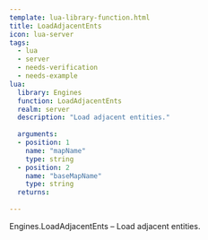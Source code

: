 ```yaml
---
template: lua-library-function.html
title: LoadAdjacentEnts
icon: lua-server
tags:
  - lua
  - server
  - needs-verification
  - needs-example
lua:
  library: Engines
  function: LoadAdjacentEnts
  realm: server
  description: "Load adjacent entities."
  
  arguments:
  - position: 1
    name: "mapName"
    type: string
  - position: 2
    name: "baseMapName"
    type: string
  returns:
    
---
```


<div class="lua__search__keywords">
Engines.LoadAdjacentEnts &#x2013; Load adjacent entities.
</div>
